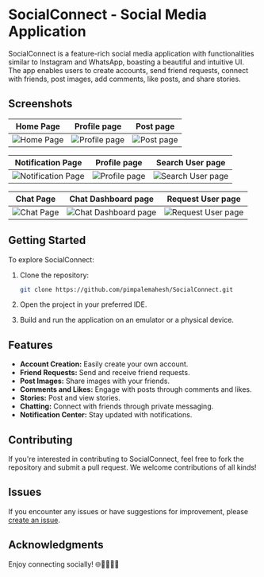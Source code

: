 # SocialConnect - Social Media Application

SocialConnect is a feature-rich social media application with functionalities similar to Instagram and WhatsApp, boasting a beautiful and intuitive UI. The app enables users to create accounts, send friend requests, connect with friends, post images, add comments, like posts, and share stories.

## Screenshots

Home Page             |  Profile page           |  Post page           
:-------------------------:|:-------------------------:|:-------------------------:
![Home Page](https://github.com/pimpalemahesh/SocialConnect/blob/master/images/home%20page.jpg)  |  ![Profile page  ](https://github.com/pimpalemahesh/SocialConnect/blob/master/images/profile%20page.jpg)  |  ![Post page   ](https://github.com/pimpalemahesh/SocialConnect/blob/master/images/post%20page.jpg)

Notification Page             |  Profile page           |  Search User page           
:-------------------------:|:-------------------------:|:-------------------------:
![Notification Page    ](https://github.com/pimpalemahesh/SocialConnect/blob/master/images/notification.jpg)  |  ![Profile page](https://github.com/pimpalemahesh/SocialConnect/blob/master/images/profile%20page%202.jpg)  |  ![Search User page](https://github.com/pimpalemahesh/SocialConnect/blob/master/images/search%20people.jpg)

Chat Page             |  Chat Dashboard page           |  Request User page           
:-------------------------:|:-------------------------:|:-------------------------:
![Chat Page](https://github.com/pimpalemahesh/SocialConnect/blob/master/images/chat.jpg)  |  ![Chat Dashboard page](https://github.com/pimpalemahesh/SocialConnect/blob/master/images/chat%20page.jpg)  |  ![Request User page](https://github.com/pimpalemahesh/SocialConnect/blob/master/images/request%20page.jpg)

## Getting Started

To explore SocialConnect:

1. Clone the repository:
    ```bash
    git clone https://github.com/pimpalemahesh/SocialConnect.git
    ```

2. Open the project in your preferred IDE.

3. Build and run the application on an emulator or a physical device.

## Features

- **Account Creation:** Easily create your own account.
- **Friend Requests:** Send and receive friend requests.
- **Post Images:** Share images with your friends.
- **Comments and Likes:** Engage with posts through comments and likes.
- **Stories:** Post and view stories.
- **Chatting:** Connect with friends through private messaging.
- **Notification Center:** Stay updated with notifications.

## Contributing

If you're interested in contributing to SocialConnect, feel free to fork the repository and submit a pull request. We welcome contributions of all kinds!

## Issues

If you encounter any issues or have suggestions for improvement, please [create an issue](https://github.com/pimpalemahesh/SocialConnect/issues).


## Acknowledgments

Enjoy connecting socially! 🌐📱👥💬💖
